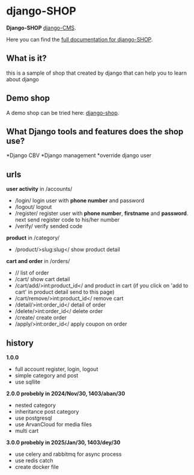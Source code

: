 # django-SHOP

**Django-SHOP** 
[django-CMS](https://www.django-cms.org/).

Here you can find the [full documentation for django-SHOP](https://shop.matinahmadi.ir/documentation).

## What is it?
this is a sample of shop that created by django that can help you to learn about django

## Demo shop
A demo shop can be tried here: [django-shop](https://shop.matinahmadi.ir/demo).

## What Django tools and features does the shop use?
*Django CBV
*Django management
*override django user


## urls

**user activity** in /accounts/
* /login/ login user with **phone number** and password
* /logout/ logout
* /register/ register user with **phone number**, **firstname** and **password**. next send register code to his/her number
* /verify/ verify sended code

**product** in /category/
* /product/&gt;slug:slug&lt;/ show product detail

**cart and order** in /orders/
* // list of order
* /cart/ show cart detail
* /cart/add/&gt;int:product_id&lt;/ and product in cart (if you click on 'add to cart' in product detail send to this page)
* /cart/remove/&gt;int:product_id&lt;/ remove cart
* /detail/&gt;int:order_id&lt;/ detail of order
* /delete/&gt;int:order_id&lt;/ delete order
* /create/ create order
* /apply/&gt;int:order_id&lt;/ apply coupon on order

## history

**1.0.0**

* full account register, login, logout
* simple category and post 
* use sqllite

**2.0.0 probebly in 2024/Nov/30, 1403/aban/30**

* nested category
* inheritance post category
* use postgresql
* use ArvanCloud for media files
* multi cart

**3.0.0 probebly in 2025/Jan/30, 1403/dey/30**

* use celery and rabbitmq for async process
* use redis catch
* create docker file


